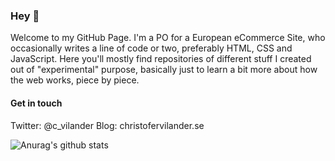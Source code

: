 ### Hey 👋


Welcome to my GitHub Page. I'm a PO for a European eCommerce Site, who occasionally writes a line of code or two, preferably HTML, CSS and JavaScript. Here you'll mostly find repositories of different stuff I created out of "experimental" purpose, basically just to learn a bit more about how the web works, piece by piece.

#### Get in touch 
Twitter: @c_vilander Blog: christofervilander.se



![Anurag's github stats](https://github-readme-stats.vercel.app/api?username=ChristoferVilander)

